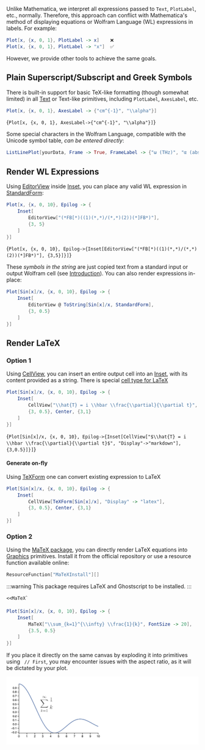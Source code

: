 Unlike Mathematica, we interpret all expressions passed to `Text`, `PlotLabel`, etc., normally. Therefore, this approach can conflict with Mathematica's method of displaying equations or Wolfram Language (WL) expressions in labels. For example:

```mathematica
Plot[x, {x, 0, 1}, PlotLabel -> x]    ❌
Plot[x, {x, 0, 1}, PlotLabel -> "x"]  ✅
```

However, we provide other tools to achieve the same goals.

## Plain Superscript/Subscript and Greek Symbols

There is built-in support for basic TeX-like formatting (though somewhat limited) in all [Text](frontend/Reference/Graphics3D/Text.md) or Text-like primitives, including `PlotLabel`, `AxesLabel`, etc.

```mathematica
Plot[x, {x, 0, 1}, AxesLabel -> {"cm^{-1}", "\\alpha"}]
```

<Wl>{`Plot[x, {x, 0, 1}, AxesLabel->{"cm^{-1}", "\\alpha"}]`}</Wl>

Some special characters in the Wolfram Language, compatible with the Unicode symbol table, *can be entered directly*:

```mathematica @
ListLinePlot[yourData, Frame -> True, FrameLabel -> {"ω (THz)", "α (absorption coefficient)"}]
```

## Render WL Expressions

Using [EditorView](frontend/Reference/GUI/EditorView.md) inside [Inset](frontend/Reference/Graphics/Inset.md), you can place any valid WL expression in [StandardForm](frontend/Reference/Formatting/StandardForm.md):

```mathematica
Plot[x, {x, 0, 10}, Epilog -> {
    Inset[
        EditorView["(*FB[*)((1)(*,*)/(*,*)(2))(*]FB*)"],
        {3, 5}
    ]
}]
```

<Wl>{`Plot[x, {x, 0, 10}, Epilog->{Inset[EditorView["(*FB[*)((1)(*,*)/(*,*)(2))(*]FB*)"], {3,5}]}]`}</Wl>

These *symbols in the string* are just copied text from a standard input or output Wolfram cell (see [Introduction](frontend/Symbolic%20programming.md#Introduction)). You can also render expressions in-place:

```mathematica
Plot[Sin[x]/x, {x, 0, 10}, Epilog -> {
    Inset[
        EditorView @ ToString[Sin[x]/x, StandardForm],
        {3, 0.5}
    ]
}]
```

## Render LaTeX

### Option 1

Using [CellView](frontend/Reference/GUI/CellView.md), you can insert an entire output cell into an [Inset](frontend/Reference/Graphics/Inset.md), with its content provided as a string. There is special [cell type for LaTeX](frontend/Cell%20types/Many%20more.md)

```mathematica
Plot[Sin[x]/x, {x, 0, 10}, Epilog -> {
    Inset[
        CellView["\\hat{T} = i \\hbar \\frac{\\partial}{\\partial t}", "Display" -> "latex"],
        {3, 0.5}, Center, {3,1}
    ]
}]
```

<Wl>{`Plot[Sin[x]/x, {x, 0, 10}, Epilog->{Inset[CellView["$\\hat{T} = i \\hbar \\frac{\\partial}{\\partial t}$", "Display"->"markdown"], {3,0.5}]}]`}</Wl>

#### Generate on-fly
Using [TeXForm](frontend/Reference/Formatting/TeXForm.md) one can convert existing expression to LaTeX

```mathematica
Plot[Sin[x]/x, {x, 0, 10}, Epilog -> {
    Inset[
        CellView[TeXForm[Sin[x]/x], "Display" -> "latex"],
        {3, 0.5}, Center, {3,1}
    ]
}]
```


### Option 2

Using the [MaTeX package](https://github.com/szhorvat/MaTeX), you can directly render LaTeX equations into [Graphics](frontend/Reference/Graphics/Graphics.md) primitives. Install it from the official repository or use a resource function available online:

```mathematica
ResourceFunction["MaTeXInstall"][]
```

:::warning
This package requires LaTeX and Ghostscript to be installed.
:::

```mathematica
<<MaTeX`

Plot[Sin[x]/x, {x, 0, 10}, Epilog -> {
    Inset[
        MaTeX["\\sum_{k=1}^{\\infty} \\frac{1}{k}", FontSize -> 20],
        {3.5, 0.5}
    ]
}]
```

If you place it directly on the same canvas by exploding it into primitives using ` // First`, you may encounter issues with the aspect ratio, as it will be dictated by your plot.

![](./../../../Screenshot%202024-12-19%20at%2009.47.06.png)
